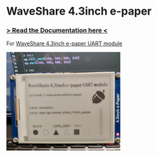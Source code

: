 # WaveShare 4.3inch e-paper

### [> Read the Documentation here < ](https://neoctobers.readthedocs.io/en/latest/dev/wave_share_4d3inch_epaper.html)

For [WaveShare 4.3inch e-paper UART module](http://www.waveshare.net/wiki/4.3inch_e-Paper_UART_Module)

<img alt="photo" src="./screen.jpg" width="300"/>
